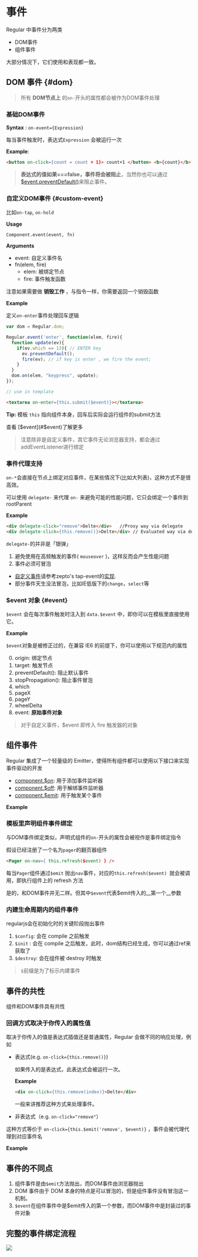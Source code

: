 # 事件

Regular 中事件分为两类

- DOM事件
- 组件事件 

大部分情况下，它们使用和表现都一致。

##  DOM 事件 {#dom}

> 所有 __DOM节点上__ 的`on-`开头的属性都会被作为DOM事件处理 



### 基础DOM事件 

__Syntax__ : `on-event={Expression}`

每当事件触发时，表达式`Expression` 会被运行一次


__Example__:

```html
<button on-click={count = count + 1}> count+1 </button> <b>{count}</b>,
```


<script async src="//jsfiddle.net/leeluolee/qktenw5c/embed/js,result/"></script>

> __表达式的值如果===false，事件将会被阻止__，当然你也可以通过[$event.preventDefault()](#event)来阻止事件。




### 自定义DOM事件  {#custom-event}

比如`on-tap`, `on-hold`

__Usage__

`Component.event(event, fn)` 


__Arguments__

* event:  自定义事件名 
* fn(elem, fire)
  - elem:  被绑定节点
  - fire:  事件触发函数 

注意如果需要做 __销毁工作__ ，与指令一样，你需要返回一个销毁函数

__Example__

定义`on-enter`事件处理回车逻辑


```js
var dom = Regular.dom;

Regular.event('enter', function(elem, fire){
  function update(ev){
    if(ev.which == 13){ // ENTER key
      ev.preventDefault();
      fire(ev); // if key is enter , we fire the event;
    }
  }
  dom.on(elem, "keypress", update);
});

// use in template

```

```html
<textarea on-enter={this.submit($event)}></textarea>
```

__Tip:__ 模板 `this` 指向组件本身，回车后实际会运行组件的submit方法

<script async src="//jsfiddle.net/leeluolee/3ac62L4g/embed/js,result/"></script>

查看 [$event](#$event)了解更多

> 注意除非是自定义事件，其它事件无论浏览器支持，都会通过addEventListener进行绑定


### 事件代理支持


`on-*`会直接在节点上绑定对应事件，在某些情况下(比如大列表)，这种方式不是很高效。

可以使用 `delegate-` 来代理 `on-`  来避免可能的性能问题，它只会绑定一个事件到 rootParent 


__Example__

```html
<div delegate-click="remove">Delte</div>   //Proxy way via delegate
<div delegate-click={this.remove()}>Delte</div> // Evaluated way via delagate
```


`delegate-`的并非是「银弹」

1. 避免使用在高频触发的事件( `mouseover` )，这样反而会产生性能问题
2. 事件必须可冒泡
  - [自定义事件](#custom-event)请参考zepto's tap-event的[实现](https://github.com/madrobby/zepto/blob/master/src/event.jsL274).
  - 部分事件天生没法冒泡，比如IE低版下的`change`，`select`等

### $event 对象 {#event}

`$event` 会在每次事件触发时注入到 `data.$event` 中，即你可以在模板里直接使用它。


__Example__

<script async src="//jsfiddle.net/leeluolee/1o2gf4um/embed/js,result/"></script>


`$event`对象是被修正过的，在兼容 IE6 的前提下，你可以使用以下规范内的属性

0. origin:  绑定节点
1. target:  触发节点
2. preventDefault(): 阻止默认事件
3. stopPropagation(): 阻止事件冒泡
4. which
5. pageX
6. pageY
7. wheelDelta
8. event: __原始事件对象__

> 对于自定义事件，$event 即传入 fire 触发器的对象

## 组件事件

Regular 集成了一个轻量级的 Emitter，使得所有组件都可以使用以下接口来实现事件驱动的开发

- [component.$on](../intro/hello.html#start): 用于添加事件监听器
- [component.$off](../intro/what.html#start): 用于解绑事件监听器
- [component.$emit](../intro/what.html#start): 用于触发某个事件


__Example__


<script async src="//jsfiddle.net/leeluolee/h03acpfy/1/embed/js,result/"></script>

### 模板里声明组件事件绑定


与DOM事件绑定类似，声明式组件的`on-`开头的属性会被视作是事件绑定指令

假设已经注册了一个名为`pager`的翻页器组件

```html
<Pager on-nav={ this.refresh($event) } />
```

<script async src="//jsfiddle.net/leeluolee/8pfa43ms/embed/js,result/"></script>

每当`Pager`组件通过`$emit` 抛出`nav`事件，对应的`this.refresh($event) `就会被调用，即执行组件上的 refresh 方法

是的，和DOM事件并无二样。但其中`$event`代表$emit传入的__第一个__参数



### 内建生命周期内的组件事件

regularjs会在初始化时的关键阶段抛出事件

1. `$config`: 会在 compile 之前触发
2. `$init` : 会在 compile 之后触发，此时，dom结构已经生成，你可以通过ref来获取了
3. `$destroy`: 会在组件被 destroy 时触发

> `$`前缀是为了标示内建事件


## 事件的共性

组件和DOM事件具有共性

### 回调方式取决于你传入的属性值

取决于你传入的值是表达式插值还是普通属性，Regular 会做不同的响应处理，例如

- 表达式(e.g. `on-click={this.remove()}`)
  
  如果传入的是表达式，此表达式会被运行一次。
  
  __Example__
  ```html
  <div on-click={this.remove(index)}>Delte</div>
  ```

  
  一般来讲推荐这种方式来处理事件。
  


-  非表达式（e.g. `on-click="remove"`）

  这种方式等价于 `on-click={this.$emit('remove', $event)}` ，事件会被代理代理到对应事件名
  
  __Example__

<script async src="//jsfiddle.net/leeluolee/5hmawdcr/embed/js,result/"></script>


## 事件的不同点

1. 组件事件是由`$emit`方法抛出，而DOM事件由浏览器抛出
2. DOM 事件由于 DOM 本身的特点是可以冒泡的，但是组件事件没有冒泡这一机制。
3. `$event`在组件事件中是$emit传入的第一个参数，而DOM事件中是封装过的事件对象


## 完整的事件绑定流程

![](http://p1.music.126.net/eHVTTZYK5El8xqv8Z5RcSg==/109951163389106097.png)

